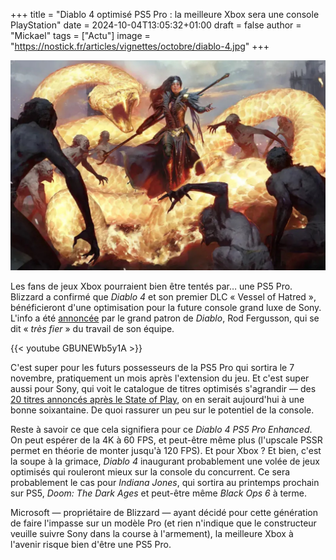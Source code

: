 +++
title = "Diablo 4 optimisé PS5 Pro : la meilleure Xbox sera une console PlayStation"
date = 2024-10-04T13:05:32+01:00
draft = false
author = "Mickael"
tags = ["Actu"]
image = "https://nostick.fr/articles/vignettes/octobre/diablo-4.jpg"
+++

![Diablo 4](diablo-4.jpg "")

Les fans de jeux Xbox pourraient bien être tentés par… une PS5 Pro. Blizzard a confirmé que *Diablo 4* et son premier DLC « Vessel of Hatred », bénéficieront d'une optimisation pour la future console grand luxe de Sony. L'info a été [annoncée](https://x.com/RodFergusson/status/1841960958672928893) par le grand patron de *Diablo*, Rod Fergusson, qui se dit « *très fier* » du travail de son équipe.

{{< youtube GBUNEWb5y1A >}} 

C'est super pour les futurs possesseurs de la PS5 Pro qui sortira le 7 novembre, pratiquement un mois après l'extension du jeu. Et c'est super aussi pour Sony, qui voit le catalogue de titres optimisés s'agrandir — des [20 titres annoncés après le State of Play](https://nostick.fr/articles/2024/septembre/2509-ps5-pro-nouveaux-jeux/), on en serait aujourd'hui à une bonne soixantaine. De quoi rassurer un peu sur le potentiel de la console.

Reste à savoir ce que cela signifiera pour ce *Diablo 4 PS5 Pro Enhanced*. On peut espérer de la 4K à 60 FPS, et peut-être même plus (l'upscale PSSR permet en théorie de monter jusqu'à 120 FPS). Et pour Xbox ? Et bien, c'est la soupe à la grimace, *Diablo 4* inaugurant probablement une volée de jeux optimisés qui rouleront mieux sur la console du concurrent. Ce sera probablement le cas pour *Indiana Jones*, qui sortira au printemps prochain sur PS5, *Doom: The Dark Ages* et peut-être même *Black Ops 6* à terme.

Microsoft — propriétaire de Blizzard — ayant décidé pour cette génération de faire l'impasse sur un modèle Pro (et rien n'indique que le constructeur veuille suivre Sony dans la course à l'armement), la meilleure Xbox à l'avenir risque bien d'être une PS5 Pro.